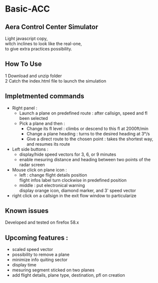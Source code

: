 # Basic-ACC
## Aera Control Center Simulator
Light javascript copy,  
witch inclines to look like the real-one,  
to give extra practices possibility.

## How To Use
1 Download and unzip folder  
2 Catch the index.html file to launch the simulation  

## Impletmented commands
- Right panel :
  * Launch a plane on predefined route :
    after callsign, speed and fl been selected
  * Pick a plane and then : 
    - Change its fl level : climbs or descend to this fl at 2000ft/min 
    - Change a plane heading : turns to the desired heading at 3°/s
    - Give a direct route to the chosen point : takes the shortest way, and resumes its route
- Left side buttons :
  * display/hide speed vectors for 3, 6, or 9 minutes
  * enable mesuring distance and heading between two points of the radar screen
- Mouse click on plane icon : 
  - left : change flight details position  
      flight infos label turn clockwise in predefined position  
  - middle : put electronical warning  
      display orange icon, diamond marker, and 3' speed vector
- right click on a callsign in the exit flow window to particularize

## Known issues  
  Developed and tested on firefox 58.x

## Upcoming features :
- scaled speed vector
- possibility to remove a plane
- minimize info quiting sector
- display time
- mesuring segment sticked on two planes
- add flight details, plane type, destination, pfl on creation
